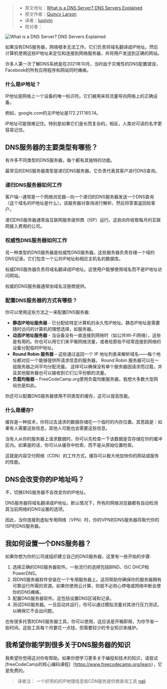 > - 原文地址：[What is a DNS Server? DNS Servers Explained](https://www.freecodecamp.org/news/what-is-a-dns-server/)
> - 原文作者：[Quincy Larson](https://www.freecodecamp.org/news/author/quincylarson/)
> - 译者：[luojiyin](https://github.com/luojiyin1987)
> - 校对者：

![What is a DNS Server? DNS Servers Explained](https://www.freecodecamp.org/news/content/images/size/w2000/2022/04/christina-wocintechchat-com-glRqyWJgUeY-unsplash--1-.jpg)

如果没有DNS服务器，网络根本无法工作。它们负责将域名翻译成IP地址。然后计算机使用这些IP地址来定位和连接到网络服务器，并将用户发送到正确的网站。

许多人第一次了解DNS系统是在2021年10月，当时由于灾难性的DNS配置错误，Facebook的所有应用程序和网站同时瘫痪。

### 什么是IP地址？

IP地址是网络上一个设备的唯一标识符。它们被用来将流量导向网络上的正确设备。

例如，google.com的主IP地址是172.217.165.14。

IP地址可能很难记住。特别是如果它们是长而复杂的。相反，人类对可读的名字更容易记住。

## DNS服务器的主要类型有哪些？

有许多不同类型的DNS服务器，每个都有其独特的功能。

最常见的DNS服务器类型是递归DNS服务器。它负责代表其客户进行DNS查询。

### 递归DNS服务器如何工作

客户端--通常是一个网络浏览器--向一个递归的DNS服务器发送一个DNS查询（这个域名的IP地址是什么）。该服务器对查询进行解析，然后将答案返回给客户。

递归DNS服务器通常由互联网服务提供商（ISP）运行。这些向你收取每月的互联网接入费用的公司。

### 权威性DNS服务器如何工作

另一种类型的DNS服务器是权威性DNS服务器。这些服务器负责存储一个域的DNS记录。它们包含一个公共IP地址和相应主机名的数据库。

权威DNS服务器负责将域名翻译成IP地址。这使用户能够使用域名而不是IP地址访问网站。

权威的DNS服务器通常由域名注册商提供。

### 配置DNS服务器的方式有哪些？

你可以使用这些方法之一来配置DNS服务器:

- **静态IP地址服务器** - 已分配给特定计算机的永久性IP地址。静态IP地址是需要随时访问的计算机的理想选择，如服务器。
- **动态IP地址服务器** - 当设备没有一直连接到网络时（如公共Wi-Fi网络），这些是有用的。你也可以用它们来平衡网络流量，或者给那些不经常连接到网络的设备分配临时IP地址。
- **Round Robin 服务器** – 这些通过返回一个 IP 地址列表来解析域名——每个地址都对应一个能够提供所请求信息的服务器。 Round Robin 服务器可以在一组服务器之间平均分配流量。 这样可以确保没有单个服务器因请求而过载，并且其他服务器也可以接收到它们公平份额的流量。
- **负载均衡器** – FreeCodeCamp.org使用负载均衡服务器，我想大多数大型网站也是如此。

你还可以配置DNS服务器使用不同类型的缓存，这可以提高性能。

### 什么是缓存?

缓存是一种技术，你将过去请求的数据存储在一个临时的内存位置。其思路是：如果有人需要这些信息，其他人可能也会需要这些信息。

当有人从你的服务器上请求数据时，你可以先检查一下该数据是否存储在你的缓冲区内。如果是的话，你可以从缓存中检索，而不是从原始位置检索。

这就是内容交付网络（CDN）的工作方式。缓存可以极大地加快你的网站或服务的性能。

## DNS会改变你的IP地址吗？

不，切换DNS服务器不会改变你的IP地址。

DNS服务器将域名翻译成IP地址。默认情况下，所有的网络浏览器都有自动检测其当前网络的DNS设置的选项。

因此，当你连接到虚拟专用网络（VPN）时，你的VPN的DNS服务器将取代你的ISP的DNS服务器。

## 我如何设置一个DNS服务器？

如果你想为你的公司或组织建立自己的DNS服务器，这里有一些开始的步骤:

1. 选择正确的DNS服务器软件。一些流行的选择包括BIND、ISC DHCP和PowerDNS。
2. 将DNS服务器软件安装在一个专用服务器上。这将帮助你确保你的服务器拥有可靠运行所需的资源。如果你使用云计算，你就不必担心停电或网络中断会使你的DNS瘫痪。
3. 配置DNS服务器软件。这包括设置DNS区域和记录。
4. 测试DNS服务器。一旦启动并运行，你可以通过模拟流量对其进行压力测试，以确保它不会出问题。

也有很多托管的DNS服务器工具，你可以使用，这应该是开箱即用，为你节省一些时间。这些工具每个月要花一点钱，但需要较少的专业知识来维护。

## 我希望你能学到很多关于DNS服务器的知识

我希望你觉得这对你有帮助。如果你想学习更多关于编程和技术的知识，请尝试 [freeCodeCamp的核心编码课程]（<https://www.freecodecamp.org/learn>），它是免费的。

> 译者注： 一个好用的的IP地理信息和CDN服务提供商查询工具 [nali](https://github.com/zu1k/nali)
